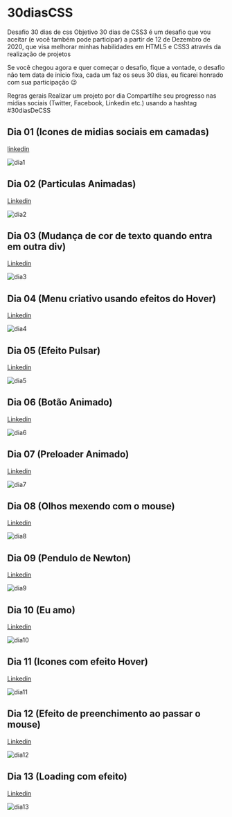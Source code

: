 # 30diasCSS
Desafio 30 dias de css
Objetivo
30 dias de CSS3 é um desafio que vou aceitar (e você também pode participar) a partir de 12 de Dezembro de 2020, que visa melhorar minhas habilidades em HTML5 e CSS3 através da realização de projetos

Se você chegou agora e quer começar o desafio, fique a vontade, o desafio não tem data de inicio fixa, cada um faz os seus 30 dias, eu ficarei honrado com sua participação 😉

Regras gerais
Realizar um projeto por dia
Compartilhe seu progresso nas mídias sociais (Twitter, Facebook, Linkedin etc.) usando a hashtag #30diasDeCSS

## Dia 01 (Icones de midias sociais em camadas)

[linkedin](https://www.linkedin.com/feed/update/urn:li:activity:6743722718916562944/?commentUrn=urn%3Ali%3Acomment%3A(ugcPost%3A6743722683348860928%2C6743723267300839424))

![dia1](https://i.imgur.com/Ugy07ps.gif)

## Dia 02 (Particulas Animadas)

[Linkedin](https://www.linkedin.com/feed/update/urn:li:activity:6744012809278910464/)

![dia2](https://i.imgur.com/zKU0XvE.png)

## Dia 03 (Mudança de cor de texto quando entra em outra div)

[Linkedin](https://www.linkedin.com/feed/update/urn:li:activity:6744435025271369728/)

![dia3](https://i.imgur.com/V0P4E2H.gif)

## Dia 04 (Menu criativo usando efeitos do Hover)

[Linkedin](https://www.linkedin.com/feed/update/urn:li:activity:6745506829855412224/)

![dia4](https://i.imgur.com/ifWUxBj.gif)

## Dia 05 (Efeito Pulsar)

[Linkedin](https://www.linkedin.com/feed/update/urn:li:activity:6745127953320960000/)

![dia5](https://i.imgur.com/6EgFgKi.gif)

## Dia 06 (Botão Animado)

[Linkedin](https://www.linkedin.com/feed/update/urn:li:activity:6745127953320960000/)

![dia6](https://i.imgur.com/hw8mCqH.gif)

## Dia 07 (Preloader Animado)

[Linkedin](https://www.linkedin.com/feed/update/urn:li:activity:6745894139075805184/)

![dia7](https://i.imgur.com/HqsVKnx.gif)

## Dia 08 (Olhos mexendo com o mouse)

[Linkedin](https://www.linkedin.com/feed/update/urn:li:activity:6746971747037282304/)

![dia8](https://i.imgur.com/A8SN3qf.gif)


## Dia 09 (Pendulo de Newton)

[Linkedin](https://www.linkedin.com/feed/update/urn:li:activity:6747338307715244032/)

![dia9](https://i.imgur.com/xXMfFbV.gif)

## Dia 10 (Eu amo)

[Linkedin](https://www.linkedin.com/feed/update/urn:li:activity:6747705099562323968/)

![dia10](https://i.imgur.com/DkIjTQx.gif)


## Dia 11 (Icones com efeito Hover)

[Linkedin](https://www.linkedin.com/feed/update/urn:li:activity:6749472903592468480/)

![dia11](https://i.imgur.com/jDPGNXR.gif)


## Dia 12 (Efeito de preenchimento ao passar o mouse)

[Linkedin](https://www.linkedin.com/feed/update/urn:li:activity:6753116661487833088/)

![dia12](https://i.imgur.com/c3MfcD0.gif)


## Dia 13 (Loading com efeito)

[Linkedin](https://www.linkedin.com/feed/update/urn:li:activity:6754573399244189696/)

![dia13](https://i.imgur.com/Df5IKZF.gif)
